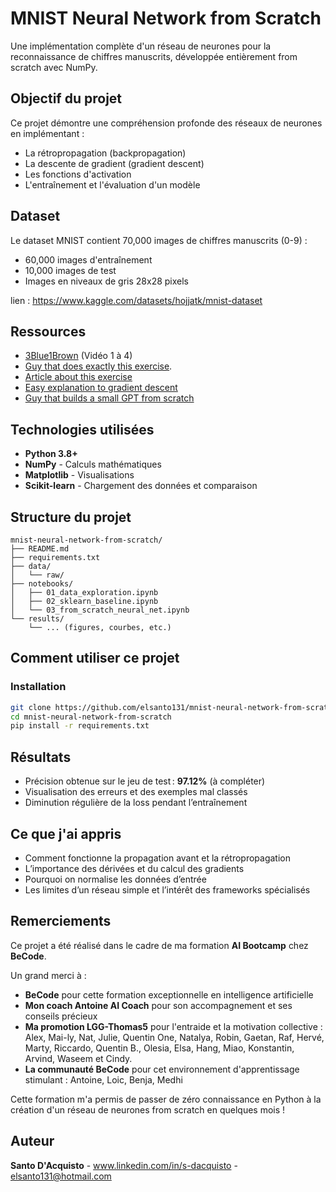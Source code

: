 # MNIST Neural Network from Scratch

Une implémentation complète d'un réseau de neurones pour la reconnaissance de chiffres manuscrits, développée entièrement from scratch avec NumPy.

## Objectif du projet

Ce projet démontre une compréhension profonde des réseaux de neurones en implémentant :
- La rétropropagation (backpropagation)
- La descente de gradient (gradient descent)
- Les fonctions d'activation
- L'entraînement et l'évaluation d'un modèle

## Dataset

Le dataset MNIST contient 70,000 images de chiffres manuscrits (0-9) :
- 60,000 images d'entraînement
- 10,000 images de test
- Images en niveaux de gris 28x28 pixels

lien : https://www.kaggle.com/datasets/hojjatk/mnist-dataset

## Ressources

- [3Blue1Brown](https://www.youtube.com/watch?v=aircAruvnKk&list=PLZHQObOWTQDNU6R1_67000Dx_ZCJB-3pi) (Vidéo 1 à 4)
- [Guy that does exactly this exercise](https://www.youtube.com/watch?v=w8yWXqWQYmU).
- [Article about this exercise](https://medium.com/@ombaval/building-a-simple-neural-network-from-scratch-for-mnist-digit-recognition-without-using-7005a7733418)
- [Easy explanation to gradient descent](https://www.youtube.com/watch?v=sDv4f4s2SB8)
- [Guy that builds a small GPT from scratch](https://www.youtube.com/watch?v=kCc8FmEb1nY)

## Technologies utilisées

- **Python 3.8+**
- **NumPy** - Calculs mathématiques
- **Matplotlib** - Visualisations
- **Scikit-learn** - Chargement des données et comparaison

## Structure du projet

```
mnist-neural-network-from-scratch/
├── README.md
├── requirements.txt
├── data/
│   └── raw/
├── notebooks/
│   ├── 01_data_exploration.ipynb
│   ├── 02_sklearn_baseline.ipynb
│   └── 03_from_scratch_neural_net.ipynb
└── results/
    └── ... (figures, courbes, etc.)
```

## Comment utiliser ce projet

### Installation
```bash
git clone https://github.com/elsanto131/mnist-neural-network-from-scratch
cd mnist-neural-network-from-scratch
pip install -r requirements.txt
```

## Résultats

- Précision obtenue sur le jeu de test : **97.12%** (à compléter)
- Visualisation des erreurs et des exemples mal classés
- Diminution régulière de la loss pendant l’entraînement

## Ce que j'ai appris

- Comment fonctionne la propagation avant et la rétropropagation
- L’importance des dérivées et du calcul des gradients
- Pourquoi on normalise les données d’entrée
- Les limites d’un réseau simple et l’intérêt des frameworks spécialisés

## Remerciements

Ce projet a été réalisé dans le cadre de ma formation **AI Bootcamp** chez **BeCode**.

Un grand merci à :
- **BeCode** pour cette formation exceptionnelle en intelligence artificielle
- **Mon coach Antoine AI Coach** pour son accompagnement et ses conseils précieux
- **Ma promotion LGG-Thomas5** pour l'entraide et la motivation collective : Alex, Mai-ly, Nat, Julie, Quentin One, Natalya, Robin, Gaetan, Raf, Hervé, Marty, Riccardo, Quentin B., Olesia, Elsa, Hang, Miao, Konstantin, Arvind, Waseem et Cindy.
- **La communauté BeCode** pour cet environnement d'apprentissage stimulant : Antoine, Loic, Benja, Medhi


Cette formation m'a permis de passer de zéro connaissance en Python à la création d'un réseau de neurones from scratch en quelques mois !

## Auteur

**Santo D'Acquisto** - www.linkedin.com/in/s-dacquisto - elsanto131@hotmail.com